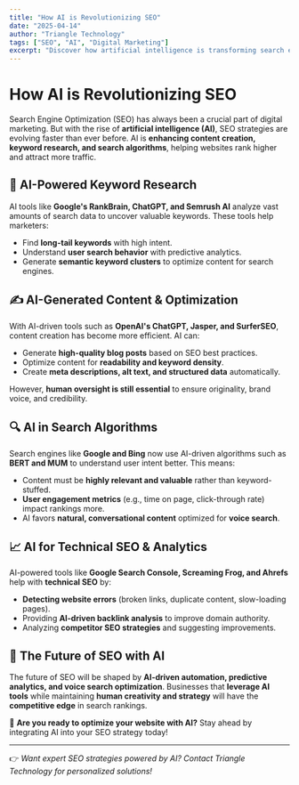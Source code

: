 ```yaml
---
title: "How AI is Revolutionizing SEO"
date: "2025-04-14"
author: "Triangle Technology"
tags: ["SEO", "AI", "Digital Marketing"]
excerpt: "Discover how artificial intelligence is transforming search engine optimization, from content creation to advanced analytics."
---
```


# How AI is Revolutionizing SEO

Search Engine Optimization (SEO) has always been a crucial part of digital marketing. But with the rise of **artificial intelligence (AI)**, SEO strategies are evolving faster than ever before. AI is **enhancing content creation, keyword research, and search algorithms**, helping websites rank higher and attract more traffic.

## 🚀 AI-Powered Keyword Research

AI tools like **Google's RankBrain, ChatGPT, and Semrush AI** analyze vast amounts of search data to uncover valuable keywords. These tools help marketers:

- Find **long-tail keywords** with high intent.
- Understand **user search behavior** with predictive analytics.
- Generate **semantic keyword clusters** to optimize content for search engines.

## ✍️ AI-Generated Content & Optimization

With AI-driven tools such as **OpenAI's ChatGPT, Jasper, and SurferSEO**, content creation has become more efficient. AI can:

- Generate **high-quality blog posts** based on SEO best practices.
- Optimize content for **readability and keyword density**.
- Create **meta descriptions, alt text, and structured data** automatically.

However, **human oversight is still essential** to ensure originality, brand voice, and credibility.

## 🔍 AI in Search Algorithms

Search engines like **Google and Bing** now use AI-driven algorithms such as **BERT and MUM** to understand user intent better. This means:

- Content must be **highly relevant and valuable** rather than keyword-stuffed.
- **User engagement metrics** (e.g., time on page, click-through rate) impact rankings more.
- AI favors **natural, conversational content** optimized for **voice search**.

## 📈 AI for Technical SEO & Analytics

AI-powered tools like **Google Search Console, Screaming Frog, and Ahrefs** help with **technical SEO** by:

- **Detecting website errors** (broken links, duplicate content, slow-loading pages).
- Providing **AI-driven backlink analysis** to improve domain authority.
- Analyzing **competitor SEO strategies** and suggesting improvements.

## 🔮 The Future of SEO with AI

The future of SEO will be shaped by **AI-driven automation, predictive analytics, and voice search optimization**. Businesses that **leverage AI tools** while maintaining **human creativity and strategy** will have the **competitive edge** in search rankings.

🚀 **Are you ready to optimize your website with AI?** Stay ahead by integrating AI into your SEO strategy today!

---

👉 _Want expert SEO strategies powered by AI? Contact Triangle Technology for personalized solutions!_
